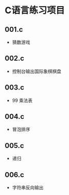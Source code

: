 # C语言练习项目

## 001.c

- 猜数游戏

## 002.c

- 控制台输出国际象棋棋盘

## 003.c

- 99 乘法表

## 004.c

- 冒泡排序

## 005.c

- 递归

## 006.c

- 字符串反向输出
